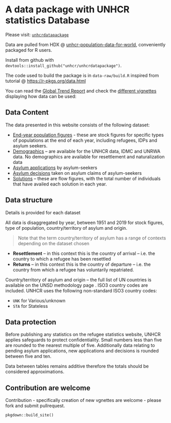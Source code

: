 # A data package with UNHCR statistics Database

Please visit: [`unhcrdatapackage`](https://unhcr.github.io/unhcrdatapackage/docs/)

Data are pulled from HDX @ [unhcr-population-data-for-world](https://data.humdata.org/dataset/unhcr-population-data-for-world), conveniently packaged for R users. 

Install from github with `devtools::install_github("unhcr/unhcrdatapackage")`.

The code used to build the package is in `data-raw/build.R` inspired from tutorial @ https://r-pkgs.org/data.html 

You can read the [Global Trend Report](https://www.unhcr.org/5ee200e37.pdf) and check the [different vignettes](https://unhcr.github.io/unhcrdatapackage/docs/articles/) displaying how data can be used:

## Data Content

The data presented in this website consists of the following dataset:

 *  [End-year population figures](reference/end_year_population_totals.html) - these are stock figures for specific types of populations at the end of each year, including refugees, IDPs and asylum seekers.
 *  [Demographics](reference/demographics.html) – are available for the UNHCR data, IDMC and UNRWA data. No demographics are available for resettlement and naturalization data
 *  [Asylum applications](reference/asylum_applications.html) by asylum-seekers
 *  [Asylum decisions](reference/asylum_decisions.html) taken on asylum claims of asylum-seekers
 *  [Solutions](reference/solutions.html) – these are flow figures, with the total number of individuals that have availed each solution in each year.
 

## Data structure

Details is provided for each dataset

All data is disaggregated by year, between 1951 and 2019 for stock figures, type of population, country/territory of asylum and origin. 

> Note that the term country/territory of asylum has a range of contexts depending on the dataset chosen

 *   __Resettlement__ – in this context this is the country of arrival – i.e. the country to which a refugee has been resettled
 *   __Returns__ – in this context this is the country of departure – i.e. the country from which a refugee has voluntarily repatriated.
 
Country/territory of asylum and origin – the full list of UN countries is available on the UNSD methodology page . ISO3 country codes are included. UNHCR uses the following non-standard ISO3 country codes:  

 *   `UNK` for Various/unknown  
 *   `STA` for Stateless  

## Data protection

Before publishing any statistics on the refugee statistics website, UNHCR applies safeguards to protect confidentiality. Small numbers less than five are rounded to the nearest multiple of five. Additionally data relating to pending asylum applications, new applications and decisions is rounded between five and ten.

Data between tables remains additive therefore the totals should be considered approximations. 

## Contribution are welcome

Contribution - specifically creation of new vgnettes are welcome - please fork and submit pullrequest.

```{r}
pkgdown::build_site()
```
